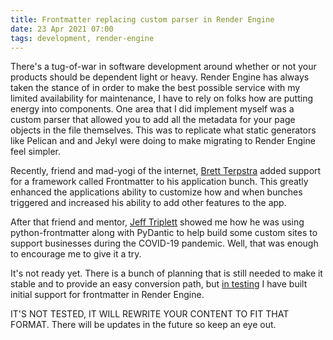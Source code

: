```yaml
---
title: Frontmatter replacing custom parser in Render Engine
date: 23 Apr 2021 07:00
tags: development, render-engine
---
```


There's a tug-of-war in software development around whether or not your products
should be dependent light or heavy. Render Engine has always taken the stance of
in order to make the best possible service with my limited availability for
maintenance, I have to rely on folks how are putting energy into components. One
area that I did implement myself was a custom parser that allowed you to add all
the metadata for your page objects in the file themselves. This was to replicate
what static generators like Pelican and and Jekyl were doing to make migrating
to Render Engine feel simpler.

Recently, friend and mad-yogi of the internet, [Brett Terpstra][8173-0001] added support for a framework called Frontmatter to his
application bunch. This greatly enhanced the applications ability to customize
how and when bunches triggered and increased his ability to add other features
to the app.

After that friend and mentor, [Jeff Triplett](https://twitter.com/webology) showed me how he was
using python-frontmatter along with PyDantic to help build some custom sites to
support businesses during the COVID-19 pandemic. Well, that was enough to
encourage me to give it a try.

It's not ready yet. There is a bunch of planning that is still needed to make it stable and to provide an easy conversion path,
but [in testing](https://github.com/kjaymiller/render_engine) I have built
initial support for frontmatter in Render Engine.

IT'S NOT TESTED, IT WILL REWRITE YOUR CONTENT TO FIT THAT FORMAT. There will be updates in the future so
keep an eye out.

[8173-0001]: https://brettterpstra.com/
